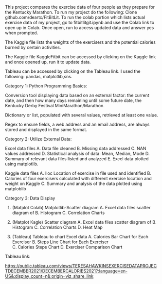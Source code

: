 

This project compares the exercise data of four people as they prepare for the Kentucky Marathon. To run my project do the following:
Clone github.com/deartc/FitBitLit. To run the colab portion which lists actual exercise data of my project, go to fitbitlitgit.ipynb and use the Colab link to open up in Colab. Once open, run to access updated data and answer yes when prompted.

The Kaggle file lists the weights of the exercisers and the potential calories burned by certain activities.

The Kaggle file KaggleFitbit can be accessed by clicking on the Kaggle link and once opened up, run it to update data.

Tableau can be accessed by clicking on the Tableau link. I used the following: pandas, matplotlib,sns.


 Category 1: Python Programming Basics:


Conversion tool displaying data based on an external factor: the current date, and then how many days remaining until some future date, the Kentucky Derby Festival MiniMarathon/Marathon.

Dictionary or list, populated with several values, retrieved at least one value.

Regex to ensure fields, a web address and an email address, are always stored and displayed in the same format.




Category 2: Utilize External Data:

Excel data files A. Data file cleaned B. Missing data addressed
C. NAN values addressed D. Statistical analysis of data: Mean, Median, Mode D. Summary of relevant data files listed and analyzed E. Excel data plotted using matplotlib.

Kaggle data  files A. Iloc Location of exercise in file used and identified B. Calories of four exercisers calculated with different exercise location and weight on Kaggle C. Summary and analysis of the data plotted using matploblib


Category 3: Data Display 

1. (Matplot Colab)
Matplotlib-Scatter diagram A. Excel data files scatter diagram of B. Histogram C. Correlation Charts 


2.  (Matplot Kagle)
  Scatter diagram A. Excel data files scatter diagram of B. Histogram C. Correlation Charts D. Heat Map

3.  (Tableau)
   Tableau to chart Excel data A. Calories Bar
    Chart for Each Exerciser B. Steps Line Chart for Each Exerciser  
     C. Calories Steps Chart D. Exerciser Comparison Chart


Tableau link:


https://public.tableau.com/views/TERESAHAWKINSEXERCISEDATAPROJECTDECEMBER2021/DECEMBERCALORIES2021?:language=en-US&:display_count=n&:origin=viz_share_link


